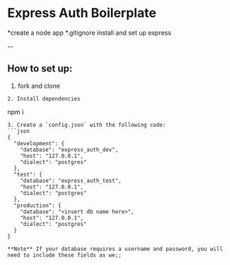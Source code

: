 # Express Auth Boilerplate

*create a node app
*.gitignore
install and set up express

--
## How to set up:
1. fork and clone
```
2. Install dependencies
```
npm i 
```
3. Create a `config.json` with the following code:
```json
{
  "development": {
    "database": "express_auth_dev",
    "host": "127.0.0.1",
    "dialect": "postgres"
  },
  "test": {
    "database": "express_auth_test",
    "host": "127.0.0.1",
    "dialect": "postgres"
  },
  "production": {
    "database": "<insert db name here>",
    "host": "127.0.0.1",
    "dialect": "postgres"
  }
}

**Note** If your database requires a username and password, you will need to include these fields as we;;